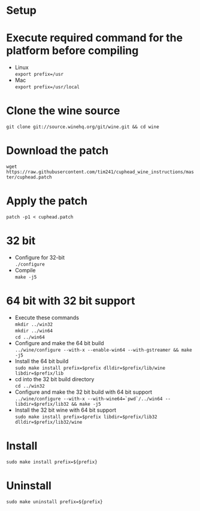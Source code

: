 # Setup
# Execute required command for the platform before compiling
* Linux  <br />
```export prefix=/usr```  <br />
* Mac  <br />
```export prefix=/usr/local```  <br />
# Clone the wine source <br />
```git clone git://source.winehq.org/git/wine.git && cd wine``` <br />
# Download the patch <br /> 
```wget https://raw.githubusercontent.com/tim241/cuphead_wine_instructions/master/cuphead.patch``` <br />
# Apply the patch <br /> 
```patch -p1 < cuphead.patch``` <br />
# 32 bit
* Configure for 32-bit <br />
```./configure``` <br />
* Compile <br />
```make -j5``` <br />
# 64 bit with 32 bit support  <br />
* Execute these commands  <br />
```mkdir ../win32```  <br />
```mkdir ../win64```  <br />
```cd ../win64```  <br />
* Configure and make the 64 bit build  <br />
```../wine/configure --with-x --enable-win64 --with-gstreamer && make -j5```  <br />
* Install the 64 bit build  <br />
```sudo make install prefix=$prefix dlldir=$prefix/lib/wine libdir=$prefix/lib```  <br />
* cd into the 32 bit build directory  <br />
```cd ../win32```  <br />
* Configure and make the 32 bit build with 64 bit support  <br />
```../wine/configure --with-x --with-wine64=`pwd`/../win64 --libdir=$prefix/lib32 && make -j5```  <br />
* Install the 32 bit wine with 64 bit support  <br />
```sudo make install prefix=$prefix libdir=$prefix/lib32 dlldir=$prefix/lib32/wine```  <br />


# Install <br />
```sudo make install prefix=${prefix}``` <br />
# Uninstall <br />
```sudo make uninstall prefix=${prefix}```<br />

